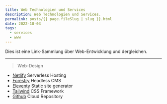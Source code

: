 ```yaml
---
title: Web Technologien und Services
description: Web Technologien und Services.
permalink: posts/{{ page.fileSlug | slug }}.html
date: 2022-10-03
tags:
  - services
  - www
---
```


Dies ist eine Link-Sammlung über Web-Entwicklung und dergleichen.

---
> Web-Design
- [Netlify][1] Serverless Hosting
- [Forestry][7] Headless CMS
- [Eleventy][2] Static site generator
- [Tailwind][3] CSS Framework 
- [Github][11] Cloud Repository




[1]: <https://www.netlify.com/> "Netlify Hosting"
[2]: <https://www.11ty.dev/> "Eleventy Static Site Generator"
[3]: <https://tailwindcss.com/https://tailwindcss.com/> "Tailwind CSS"
[4]: < > " "
[5]: < > " "
[6]: < > " "
[7]: <https://forestry.io/docs> "Headless CMS"
[8]: < > " "
[9]: < > " "
[0]: < > " "
[11]: <https://github.com/> "Github Repositories "
[12]: < > " "
[13]: < > " "
[14]: <https://pouchdb.com/> "Javascript Database "
[15]: < > " "
[16]: < > " "
[17]: < > " "
[18]: < > " "
[19]: < > " "
[20]: < > " "
